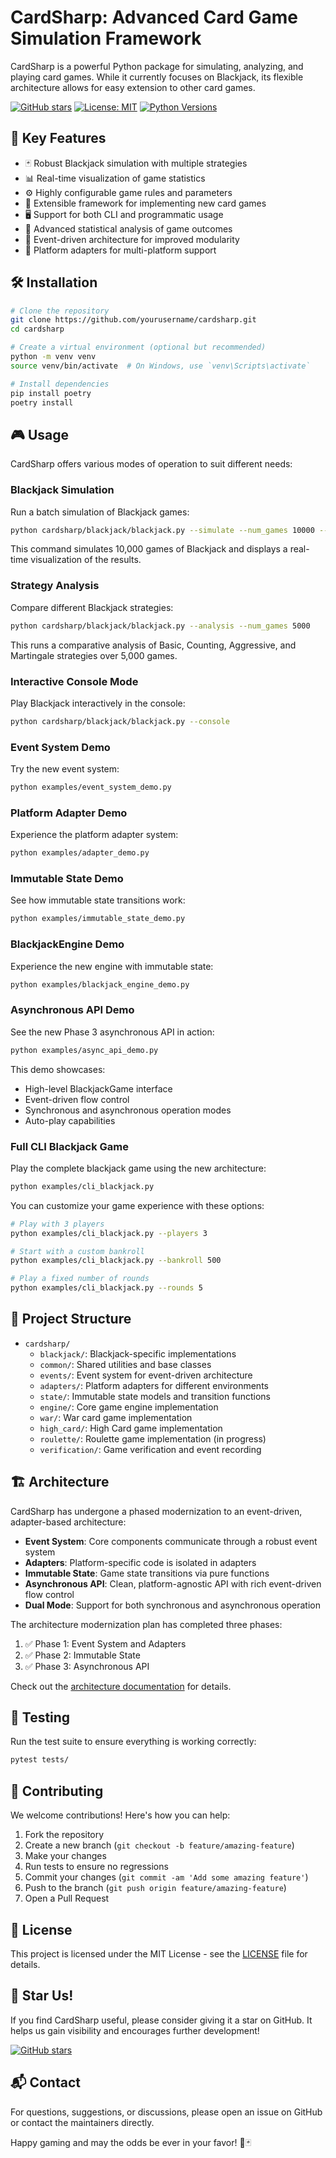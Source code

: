 # CardSharp: Advanced Card Game Simulation Framework

CardSharp is a powerful Python package for simulating, analyzing, and playing
card games. While it currently focuses on Blackjack, its flexible architecture
allows for easy extension to other card games.

[![GitHub stars](https://img.shields.io/github/stars/mmichie/cardsharp.svg)](https://github.com/mmichie/cardsharp/stargazers)
[![License: MIT](https://img.shields.io/badge/License-MIT-yellow.svg)](https://opensource.org/licenses/MIT)
[![Python Versions](https://img.shields.io/pypi/pyversions/cardsharp.svg)](https://pypi.org/project/cardsharp/)

## 🚀 Key Features

- 🃏 Robust Blackjack simulation with multiple strategies
- 📊 Real-time visualization of game statistics
- ⚙️ Highly configurable game rules and parameters
- 🧪 Extensible framework for implementing new card games
- 🖥️ Support for both CLI and programmatic usage
- 🧮 Advanced statistical analysis of game outcomes
- 🔄 Event-driven architecture for improved modularity
- 🔌 Platform adapters for multi-platform support

## 🛠️ Installation

```bash
# Clone the repository
git clone https://github.com/yourusername/cardsharp.git
cd cardsharp

# Create a virtual environment (optional but recommended)
python -m venv venv
source venv/bin/activate  # On Windows, use `venv\Scripts\activate`

# Install dependencies
pip install poetry
poetry install
```

## 🎮 Usage

CardSharp offers various modes of operation to suit different needs:

### Blackjack Simulation

Run a batch simulation of Blackjack games:

```bash
python cardsharp/blackjack/blackjack.py --simulate --num_games 10000 --vis
```

This command simulates 10,000 games of Blackjack and displays a real-time visualization of the results.

### Strategy Analysis

Compare different Blackjack strategies:

```bash
python cardsharp/blackjack/blackjack.py --analysis --num_games 5000
```

This runs a comparative analysis of Basic, Counting, Aggressive, and Martingale strategies over 5,000 games.

### Interactive Console Mode

Play Blackjack interactively in the console:

```bash
python cardsharp/blackjack/blackjack.py --console
```

### Event System Demo

Try the new event system:

```bash
python examples/event_system_demo.py
```

### Platform Adapter Demo

Experience the platform adapter system:

```bash
python examples/adapter_demo.py
```

### Immutable State Demo

See how immutable state transitions work:

```bash
python examples/immutable_state_demo.py
```

### BlackjackEngine Demo

Experience the new engine with immutable state:

```bash
python examples/blackjack_engine_demo.py
```

### Asynchronous API Demo

See the new Phase 3 asynchronous API in action:

```bash
python examples/async_api_demo.py
```

This demo showcases:
- High-level BlackjackGame interface
- Event-driven flow control
- Synchronous and asynchronous operation modes
- Auto-play capabilities

### Full CLI Blackjack Game

Play the complete blackjack game using the new architecture:

```bash
python examples/cli_blackjack.py
```

You can customize your game experience with these options:
```bash
# Play with 3 players
python examples/cli_blackjack.py --players 3

# Start with a custom bankroll
python examples/cli_blackjack.py --bankroll 500

# Play a fixed number of rounds
python examples/cli_blackjack.py --rounds 5
```

## 📁 Project Structure

- `cardsharp/`
  - `blackjack/`: Blackjack-specific implementations
  - `common/`: Shared utilities and base classes
  - `events/`: Event system for event-driven architecture
  - `adapters/`: Platform adapters for different environments
  - `state/`: Immutable state models and transition functions
  - `engine/`: Core game engine implementation
  - `war/`: War card game implementation
  - `high_card/`: High Card game implementation
  - `roulette/`: Roulette game implementation (in progress)
  - `verification/`: Game verification and event recording

## 🏗️ Architecture

CardSharp has undergone a phased modernization to an event-driven, adapter-based architecture:

- **Event System**: Core components communicate through a robust event system
- **Adapters**: Platform-specific code is isolated in adapters
- **Immutable State**: Game state transitions via pure functions
- **Asynchronous API**: Clean, platform-agnostic API with rich event-driven flow control
- **Dual Mode**: Support for both synchronous and asynchronous operation

The architecture modernization plan has completed three phases:
1. ✅ Phase 1: Event System and Adapters
2. ✅ Phase 2: Immutable State
3. ✅ Phase 3: Asynchronous API

Check out the [architecture documentation](docs/architecture_modernization.md) for details.

## 🧪 Testing

Run the test suite to ensure everything is working correctly:

```bash
pytest tests/
```

## 🤝 Contributing

We welcome contributions! Here's how you can help:

1. Fork the repository
2. Create a new branch (`git checkout -b feature/amazing-feature`)
3. Make your changes
4. Run tests to ensure no regressions
5. Commit your changes (`git commit -am 'Add some amazing feature'`)
6. Push to the branch (`git push origin feature/amazing-feature`)
7. Open a Pull Request

## 📄 License

This project is licensed under the MIT License - see the [LICENSE](LICENSE) file for details.

## 🌟 Star Us!

If you find CardSharp useful, please consider giving it a star on GitHub. It helps us gain visibility and encourages further development!

[![GitHub stars](https://img.shields.io/github/stars/mmichie/cardsharp.svg?style=social&label=Star)](https://github.com/mmichie/cardsharp)

## 📬 Contact

For questions, suggestions, or discussions, please open an issue on GitHub or
contact the maintainers directly.

Happy gaming and may the odds be ever in your favor! 🎰🃏
